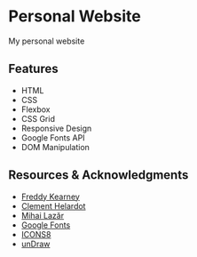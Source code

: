 # Personal Website
My personal website

## Features
* HTML
* CSS
* Flexbox
* CSS Grid
* Responsive Design
* Google Fonts API
* DOM Manipulation

## Resources & Acknowledgments
* [Freddy Kearney](https://unsplash.com/@fredasem)
* [Clement Helardot](https://unsplash.com/@clemhlrdt)
* [Mihai Lazăr](https://unsplash.com/@mihai14)
* [Google Fonts](https://fonts.google.com/)
* [ICONS8](https://icons8.com/)
* [unDraw](https://undraw.co/)